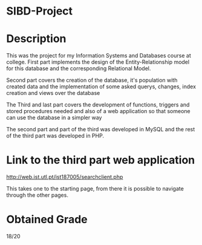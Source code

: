 # SIBD-Project <h1>


# Description

This was the project for my Information Systems and Databases course at college.
First part implements the design of the Entity-Relationship model for this database and the corresponding Relational Model.

Second part covers the creation of the database, it's population with created data and the implementation of some asked querys, changes, index creation and views over the database

The Third and last part covers the development of functions, triggers and stored procedures needed and also of a web application so that someone can use the database in a simpler way

The second part and part of the third was developed in MySQL and the rest of the third part was developed in PHP.

# Link to the third part web application
http://web.ist.utl.pt/ist187005/searchclient.php

This takes one to the starting page, from there it is possible to navigate through the other pages.

# Obtained Grade
18/20
